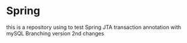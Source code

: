 # Spring
this is a repository using to test Spring JTA transaction annotation with mySQL
Branching version
2nd changes
